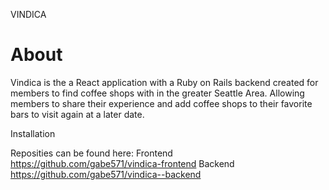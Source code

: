 VINDICA


# About

Vindica is the a React application with a Ruby on Rails backend created for members to find coffee shops with in the greater Seattle Area.  Allowing members to share their experience and add coffee shops to their favorite bars to visit again at a later date.

Installation

Reposities can be found here: 
Frontend
https://github.com/gabe571/vindica-frontend
Backend
https://github.com/gabe571/vindica--backend
